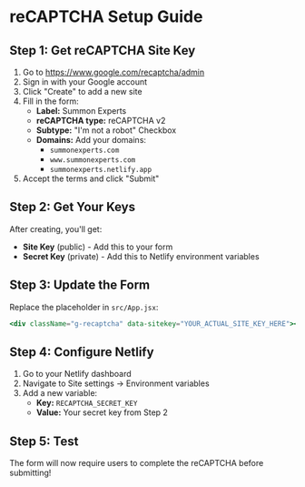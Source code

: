 # reCAPTCHA Setup Guide

## Step 1: Get reCAPTCHA Site Key

1. Go to https://www.google.com/recaptcha/admin
2. Sign in with your Google account
3. Click "Create" to add a new site
4. Fill in the form:
   - **Label:** Summon Experts
   - **reCAPTCHA type:** reCAPTCHA v2
   - **Subtype:** "I'm not a robot" Checkbox
   - **Domains:** Add your domains:
     - `summonexperts.com`
     - `www.summonexperts.com`
     - `summonexperts.netlify.app`
5. Accept the terms and click "Submit"

## Step 2: Get Your Keys

After creating, you'll get:
- **Site Key** (public) - Add this to your form
- **Secret Key** (private) - Add this to Netlify environment variables

## Step 3: Update the Form

Replace the placeholder in `src/App.jsx`:
```jsx
<div className="g-recaptcha" data-sitekey="YOUR_ACTUAL_SITE_KEY_HERE"></div>
```

## Step 4: Configure Netlify

1. Go to your Netlify dashboard
2. Navigate to Site settings → Environment variables
3. Add a new variable:
   - **Key:** `RECAPTCHA_SECRET_KEY`
   - **Value:** Your secret key from Step 2

## Step 5: Test

The form will now require users to complete the reCAPTCHA before submitting! 